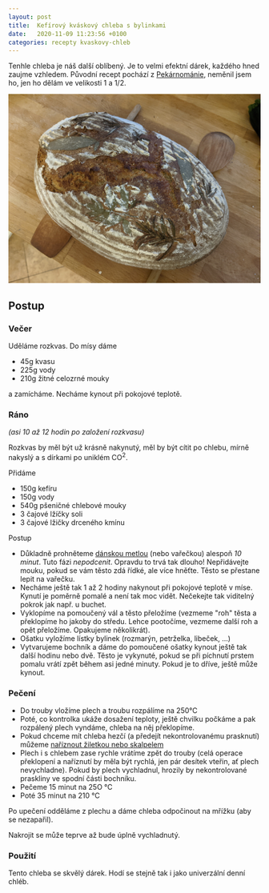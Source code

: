 ```yaml
---
layout: post
title:  Kefírový kváskový chleba s bylinkami
date:   2020-11-09 11:23:56 +0100
categories: recepty kvaskovy-chleb
---
```


Tenhle chleba je náš další oblíbený. Je to velmi efektní dárek, každého hned zaujme vzhledem. Původní recept pochází z [Pekárnománie](http://www.pekarnomanie.cz/bochnik-baby-korenarky/), neměnil jsem ho, jen ho dělám ve velikosti 1 a 1/2.

![Kefírový kváskový chleba s bylinkami](/assets/kefirovy-kvaskovy-chleba.jpg)

## Postup

### Večer
Uděláme rozkvas. Do mísy dáme 
- 45g kvasu
- 225g vody
- 210g žitné celozrné mouky

a zamícháme. Necháme kynout při pokojové teplotě.

### Ráno 
*(asi 10 až 12 hodin po založení rozkvasu)*

Rozkvas by měl být už krásně nakynutý, měl by být cítit po chlebu, mírně nakyslý a s dírkami po uniklém CO<sup>2</sup>.

Přidáme 
- 150g kefíru
- 150g vody
- 540g pšeničné chlebové mouky
- 3 čajové lžíčky soli
- 3 čajové lžičky drceného kmínu

Postup
- Důkladně prohněteme [dánskou metlou](https://zevsi.cz/blog/k-cemu-je-danska-metla-na-testo-neboli-brodpisker-a-jak-vam-pomuze) (nebo vařečkou) alespoň *10 minut*. Tuto fázi *nepodcenit*. Opravdu to  trvá tak dlouho! Nepřidávejte mouku, pokud se vám těsto zdá řídké, ale více hněťte. Těsto se přestane lepit na vařečku.
- Necháme ještě tak 1 až 2 hodiny nakynout při pokojové teplotě v míse. Kynutí je poměrně pomalé a není tak moc vidět. Nečekejte tak viditelný pokrok jak např. u buchet.
- Vyklopíme na pomoučený vál a těsto přeložíme (vezmeme "roh" těsta a překlopíme ho jakoby do středu. Lehce pootočíme, vezmeme další roh a opět přeložíme. Opakujeme několikrát).
- Ošatku vyložíme lístky bylinek (rozmarýn, petrželka, libeček, ...)
- Vytvarujeme bochník a dáme do pomoučené ošatky kynout ještě tak další hodinu nebo dvě. Těsto je vykynuté, pokud se při píchnutí prstem pomalu vrátí zpět během asi jedné minuty. Pokud je to dříve, ještě může kynout.

### Pečení
- Do trouby vložíme plech a troubu rozpálíme na 250°C 
- Poté, co kontrolka ukáže dosažení teploty, ještě chvilku počkáme a pak rozpálený plech vyndáme, chleba na něj překlopíme. 
- Pokud chceme mít chleba hezčí (a předejít nekontrolovanému prasknutí) můžeme [naříznout žiletkou nebo skalpelem](/tipy-triky/2020/11/10/narezavani-chleba-skalpelem.html)
- Plech i s chlebem zase rychle vrátíme zpět do trouby (celá operace překlopení a naříznutí by měla být rychlá, jen pár desítek vteřin, ať plech nevychladne). Pokud by plech vychladnul, hrozily by nekontrolované praskliny ve spodní části bochníku.
- Pečeme 15 minut na 25O °C
- Poté 35 minut na 210 °C

Po upečení odděláme z plechu a dáme chleba odpočinout na mřížku (aby se nezapařil).

Nakrojit se může teprve až bude úplně vychladnutý.

### Použití

Tento chleba se skvělý dárek. Hodí se stejně tak i jako univerzální denní chléb.